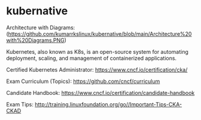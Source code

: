 # kubernative



Architecture with Diagrams: (https://github.com/kumarrkslinux/kubernative/blob/main/Architecture%20with%20Diagrams.PNG)

Kubernetes, also known as K8s, is an open-source system for automating deployment, scaling, and management of containerized applications.



Certified Kubernetes Administrator: https://www.cncf.io/certification/cka/

Exam Curriculum (Topics): https://github.com/cncf/curriculum

Candidate Handbook: https://www.cncf.io/certification/candidate-handbook

Exam Tips: http://training.linuxfoundation.org/go//Important-Tips-CKA-CKAD

